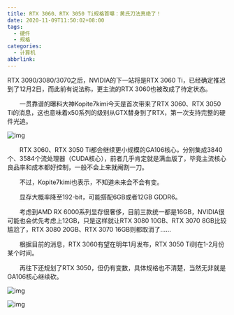 ```yaml
---
title: RTX 3060、RTX 3050 Ti规格首曝：黄氏刀法真绝了！
date: 2020-11-09T11:50:02+08:00
tags:
  - 硬件
  - 规格
categories:
  - 计算机
abbrlink:
---
```


RTX 3090/3080/3070之后，NVIDIA的下一站将是RTX 3060 Ti，已经确定推迟到了12月2日，而此前有说法称，更主流的RTX 3060也被改成了待定状态。

　　一贯靠谱的曝料大神Kopite7kimi今天是首次带来了RTX 3060、RTX 3050 Ti的消息，这也意味着x50系列的级别从GTX替身到了RTX，第一次支持完整的硬件光追。

![img](https://cdn.jsdelivr.net/gh/yakeing/Documentation@main/Hexo/images/05a8-kcpxnwv3650383.jpg)

　　RTX 3060、RTX 3050 Ti都会继续更小规模的GA106核心，分别集成3840个、3584个流处理器（CUDA核心），前者几乎肯定就是满血版了，毕竟主流核心良品率和成本都好控制，一般不会上来就阉割一刀。

　　不过，Kopite7kimi也表示，不知道未来会不会有变。

　　显存大概率降至192-bit，可能搭配6GB或者12GB GDDR6。

　　考虑到AMD RX 6000系列显存很奢侈，目前三款统一都是16GB，NVIDIA很可能也会优先考虑上12GB，只是这样就让RTX 3080 10GB、RTX 3070 8GB比较尴尬了，RTX 3080 20GB、RTX 3070 16GB则都取消了……

　　根据目前的消息，RTX 3060有望在明年1月发布，RTX 3050 Ti则在1-2月份某个时间。

　　再往下还规划了RTX 3050，但仍有变数，具体规格也不清楚，当然无非就是GA106核心继续砍。

![img](https://cdn.jsdelivr.net/gh/yakeing/Documentation@main/Hexo/images/cb20-kcpxnwv3650382.png)

![img](https://cdn.jsdelivr.net/gh/yakeing/Documentation@main/Hexo/images/49cb-kcpxnwv3650389.png)